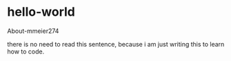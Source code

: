 # hello-world

About-mmeier274

there is no need to read this sentence, because i am just writing this to learn how to code.
